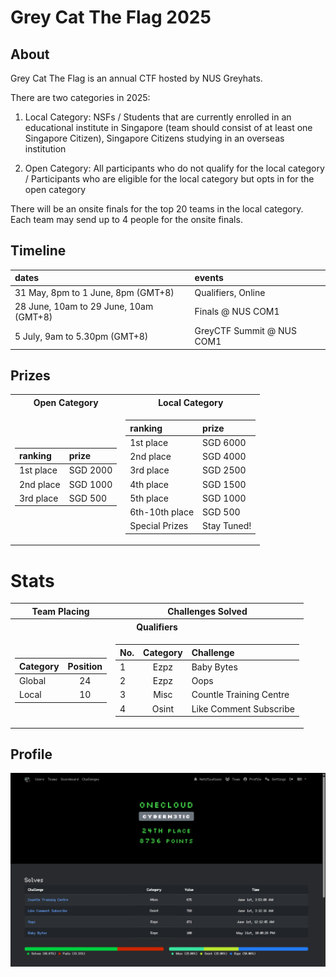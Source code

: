 # Grey Cat The Flag 2025

## About
Grey Cat The Flag is an annual CTF hosted by NUS Greyhats.

There are two categories in 2025:

1. Local Category: NSFs / Students that are currently enrolled in an educational institute in Singapore (team should consist of at least one Singapore Citizen), Singapore Citizens studying in an overseas institution

2. Open Category: All participants who do not qualify for the local category /
Participants who are eligible for the local category but opts in for the open category

There will be an onsite finals for the top 20 teams in the local category. Each team may send up to 4 people for the onsite finals.

## Timeline
| dates  | events | 
| :------ | :------ |
| 31 May, 8pm to 1 June, 8pm (GMT+8) | Qualifiers, Online |
| 28 June, 10am to 29 June, 10am (GMT+8) | Finals @ NUS COM1 | 
| 5 July, 9am to 5.30pm (GMT+8) | GreyCTF Summit @ NUS COM1 | 


## Prizes
<table>
<tr><th> Open Category </th><th> Local Category </th></tr>
<tr><td>

| ranking  | prize | 
| :------ | :------ |
| 1st place | SGD 2000 |
| 2nd place | SGD 1000 | 
| 3rd place | SGD 500 | 

</td><td>

| ranking  | prize | 
| :------ | :------ |
| 1st place | SGD 6000 |
| 2nd place | SGD 4000 | 
| 3rd place | SGD 2500 | 
| 4th place | SGD 1500 | 
| 5th place | SGD 1000 | 
| 6th-10th place | SGD 500 | 
| Special Prizes | Stay Tuned! | 

</td></tr> </table>


# Stats
<table>
<tr><th> Team Placing </th><th> Challenges Solved </th></tr>
<th colspan="2">Qualifiers</th>
<tr><td>

| Category  | Position | 
| :------ | :------: |
| Global | 24 |
| Local | 10 | 

</td><td>

| No.  | Category | Challenge |
| :------ | :------: | :---- |
| 1 | Ezpz | Baby Bytes |
| 2 | Ezpz | Oops |
| 3 | Misc | Countle Training Centre |
| 4 | Osint | Like Comment Subscribe |

</td></tr> </table>

## Profile
![greyctf_profile](images/profile.png)

